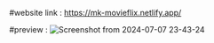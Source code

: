 #website link :
https://mk-movieflix.netlify.app/

#preview :
![Screenshot from 2024-07-07 23-43-24](https://github.com/MohsinKing2002/MovieFlix/assets/86507595/9d86c07a-a339-4c19-83d3-135d8dc0298a)
